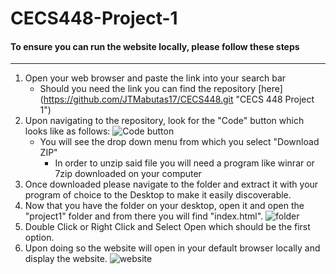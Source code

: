 # CECS448-Project-1
#### To ensure you can run the website locally, please follow these steps
---
1. Open your web browser and paste the link into your search bar
    * Should you need the link you can find the repository [here] (https://github.com/JTMabutas17/CECS448.git "CECS 448 Project 1")
2. Upon navigating to the repository, look for the "Code" button which looks like as follows: ![Code button](https://i.gyazo.com/6824b3f363807ca543fd469da472d0f2.png)
    * You will see the drop down menu from which you select "Download ZIP"
        * In order to unzip said file you will need a program like winrar or 7zip downloaded on your computer
3. Once downloaded please navigate to the folder and extract it with your program of choice to the Desktop to make it easily discoverable.
4. Now that you have the folder on your desktop, open it and open the "project1" folder and from there you will find "index.html".
![folder](https://i.gyazo.com/81c4b01c4ddc23d717cfcd4ef257b786.png)
5. Double Click or Right Click and Select Open which should be the first option.
6. Upon doing so the website will open in your default browser locally and display the website.
![website](https://i.gyazo.com/005a6c5375ff6410f3f48ccb138785b4.png)
